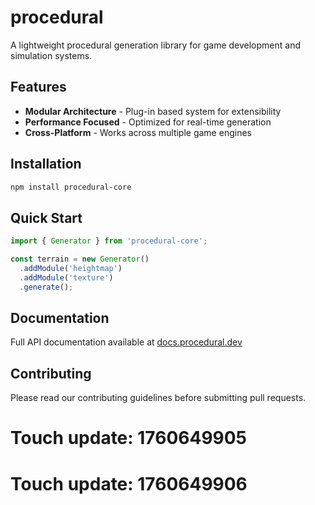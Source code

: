 # procedural
A lightweight procedural generation library for game development and simulation systems.

## Features
- **Modular Architecture** - Plug-in based system for extensibility
- **Performance Focused** - Optimized for real-time generation
- **Cross-Platform** - Works across multiple game engines

## Installation
```bash
npm install procedural-core
```

## Quick Start
```javascript
import { Generator } from 'procedural-core';

const terrain = new Generator()
  .addModule('heightmap')
  .addModule('texture')
  .generate();
```

## Documentation
Full API documentation available at [docs.procedural.dev](https://docs.procedural.dev)

## Contributing
Please read our contributing guidelines before submitting pull requests.

# Touch update: 1760649905

# Touch update: 1760649906
